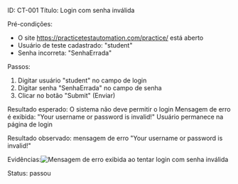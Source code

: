 ID: CT-001
Título: Login com senha inválida

Pré-condições:
- O site https://practicetestautomation.com/practice/ está aberto
- Usuário de teste cadastrado: "student"
- Senha incorreta: "SenhaErrada"

Passos:
1. Digitar usuário "student" no campo de login
2. Digitar senha "SenhaErrada" no campo de senha
3. Clicar no botão "Submit" (Enviar)

Resultado esperado:
 O sistema não deve permitir o login
 Mensagem de erro é exibida: "Your username or password is invalid!"
 Usuário permanece na página de login

Resultado observado:
mensagem de erro "Your username or password is invalid!"

Evidências:![Mensagem de erro exibida ao tentar login com senha inválida](<img width="725" height="388" alt="evidencia de login  invalido" src="https://github.com/user-attachments/assets/aed3556e-0ba8-40bb-8691-d546e452745f" />
)

Status:
passou
